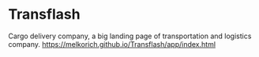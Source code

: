 # Transflash
Cargo delivery company, a big landing page of transportation and logistics company.
https://melkorich.github.io/Transflash/app/index.html 
